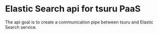Elastic Search api for tsuru PaaS
=================================

The api goal is to create a communication pipe between tsuru and Elastic Search service.
